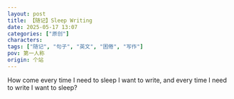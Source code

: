 ```yaml
---
layout: post
title: 【随记】Sleep Writing
date: 2025-05-17 13:07
categories: ["原创"]
characters: 
tags: ["随记", "句子", "英文", "困倦", "写作"]
pov: 第一人称
origin: 个站
---
```


How come every time I need to sleep I want to write, and every time I need to write I want to sleep?
